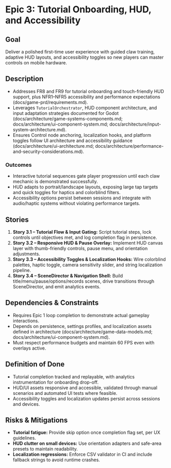 # Epic 3: Tutorial Onboarding, HUD, and Accessibility

## Goal
Deliver a polished first-time user experience with guided claw training, adaptive HUD layouts, and accessibility toggles so new players can master controls on mobile hardware.

## Description
- Addresses FR8 and FR9 for tutorial onboarding and touch-friendly HUD support, plus NFR1–NFR5 accessibility and performance expectations (docs/game-prd/requirements.md).
- Leverages `TutorialOrchestrator`, HUD component architecture, and input adaptation strategies documented for Godot (docs/architecture/game-systems-components.md; docs/architecture/ui-component-system.md; docs/architecture/input-system-architecture.md).
- Ensures Control node anchoring, localization hooks, and platform toggles follow UI architecture and accessibility guidance (docs/architecture/ui-architecture.md; docs/architecture/performance-and-security-considerations.md).

### Outcomes
- Interactive tutorial sequences gate player progression until each claw mechanic is demonstrated successfully.
- HUD adapts to portrait/landscape layouts, exposing large tap targets and quick toggles for haptics and colorblind filters.
- Accessibility options persist between sessions and integrate with audio/haptic systems without violating performance targets.

## Stories
1. **Story 3.1 – Tutorial Flow & Input Gating:** Script tutorial steps, lock controls until objectives met, and log completion flag in persistence.
2. **Story 3.2 – Responsive HUD & Pause Overlay:** Implement HUD canvas layer with thumb-friendly controls, pause menu, and orientation adjustments.
3. **Story 3.3 – Accessibility Toggles & Localization Hooks:** Wire colorblind palettes, haptic toggle, camera sensitivity slider, and string localization pipeline.
4. **Story 3.4 – SceneDirector & Navigation Shell:** Build title/menu/pause/options/records scenes, drive transitions through SceneDirector, and emit analytics events.

## Dependencies & Constraints
- Requires Epic 1 loop completion to demonstrate actual gameplay interactions.
- Depends on persistence, settings profiles, and localization assets defined in architecture (docs/architecture/game-data-models.md; docs/architecture/ui-component-system.md).
- Must respect performance budgets and maintain 60 FPS even with overlays active.

## Definition of Done
- Tutorial completion tracked and replayable, with analytics instrumentation for onboarding drop-off.
- HUD/UI assets responsive and accessible, validated through manual scenarios and automated UI tests where feasible.
- Accessibility toggles and localization updates persist across sessions and devices.

## Risks & Mitigations
- **Tutorial fatigue:** Provide skip option once completion flag set, per UX guidelines.
- **HUD clutter on small devices:** Use orientation adapters and safe-area presets to maintain readability.
- **Localization regressions:** Enforce CSV validator in CI and include fallback strings to avoid runtime crashes.
